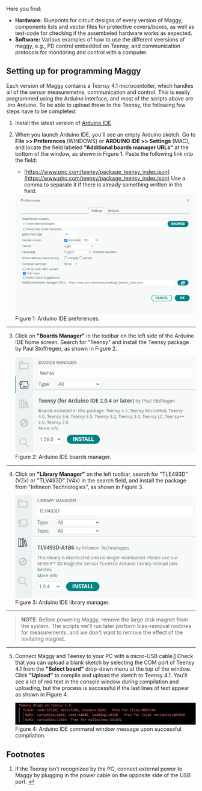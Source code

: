  Here you find:
- **Hardware:** Blueprints for circuit designs of every version of Maggy, components lists and vector files for protective covers/boxes, as well as test-code for checking if the assembeled hardware works as expected.
- **Software:** Various examples of how to use the different veersions of maggy, e.g., PD control embedded on Teensy, and communication protocols for monitoring and control with a computer.


## Setting up for programming Maggy

Each version of Maggy contains a Teensy 4.1 microcontoller, which handles all of the sensor measuremetns, communication and control. This is easily programmed using the Arduino interface, and most of the scripts above are .ino Arduino. To be able to upload these to the Teensy, the following few steps have to be completed:

1.  Install the latest version of [Arduino IDE](https://www.arduino.cc/en/software).

2. When you launch Arduino IDE, you'll see an empty Arduino sketch. Go to **File >> Preferences** (WINDOWS) or **ARDUINO IDE >> Settings** (MAC), and locate the field labeled **"Additional boards manager URLs"** at the bottom of the window, as shown in Figure 1. Paste the following link into the field:
	- [https://www.pjrc.com/teensy/package_teensy_index.json](https://www.pjrc.com/teensy/package_teensy_index.json)
    Use a comma to separate it if there is already something written in the field.

    <td align="center">
      <img src="../media/images_and_illustrations/arduino_setup_instructions/arduino_preferences.png" alt="arduino_preferences" width="600"><br>
      Figure 1: Arduino IDE preferences.
    </td>

---

3. Click on **"Boards Manager"** in the toolbar on the left side of the Arduino IDE home screen. Search for "Teensy" and install the Teensy package by Paul Stoffregen, as shown in Figure 2.

	<td align="center">
	  <img src="../media/images_and_illustrations/arduino_setup_instructions/arduino_boards_manager.png" alt="arduino_boards_manager" width="600"><br>
	  Figure 2: Arduino IDE boards manager.
	</td>

---

4. Click on **"Library Manager"** on the left toolbar, search for "TLE493D" (V2x) or "TLV493D" (V4x) in the search field, and install the package from "Infineon Technologies", as shown in Figure 3.

	<td align="center">
	  <img src="../media/images_and_illustrations/arduino_setup_instructions/arduino_library_manager.png" alt="arduino_library_manager" width="600"><br>
	  Figure 3: Arduino IDE library manager.
	</td>

---

> **NOTE**: Before powering Maggy, remove the large disk magnet from the system. The scripts we'll run later perform bias-removal routines for measurements, and we don't want to remove the effect of the levitating magnet.

---

5.  Connect Maggy and Teensy to your PC with a micro-USB cable.[1](https://chatgpt.com/c/67e6699f-81f0-8013-9739-4315bfa6288c#user-content-fn-1) Check that you can upload a blank sketch by selecting the COM port of Teensy 4.1 from the **"Select board"** drop-down menu at the top of the window. Click **"Upload"** to compile and upload the sketch to Teensy 4.1. You'll see a lot of red text in the console window during compilation and uploading, but the process is successful if the last lines of text appear as shown in Figure 4.

	<td align="center">
	  <img src="../media/images_and_illustrations/arduino_setup_instructions/teensy_success_message.jpg" alt="teensy_success_message" width="600"><br>
	  Figure 4: Arduino IDE command window message upon successful compilation.
	</td>
## Footnotes

1. If the Teensy isn't recognized by the PC, connect external power to Maggy by plugging in the power cable on the opposite side of the USB port. [↩](https://chatgpt.com/c/67e6699f-81f0-8013-9739-4315bfa6288c#user-content-fnref-1)

